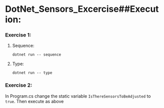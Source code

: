 # DotNet_Sensors_Excercise##Execution:

### Exercise 1:
1. Sequence:
 
    `dotnet run -- sequence`

2. Type:
   
   `dotnet run -- type`

### Exercise 2:

In Program.cs change the static variable `IsThereSensorsToBeAdjusted` to `true`. Then execute as above